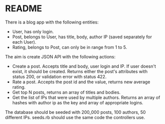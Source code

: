 # README

There is a blog app with the following entities:

* User, has only login.
* Post, belongs to User, has title, body, author IP (saved separately for each User).
* Rating, belongs to Post, can only be in range from 1 to 5.

The aim is create JSON API with the following actions:

* Create a post. Accepts title and body, user login and IP. If user doesn't exist, it should be created. Returns either the post's attributes with status 200, or validation error with status 422.
* Rate a post. Accepts the post id and the value, returns new average rating.
* Get top N posts, returns an array of titles and bodies.
* Get the list of IPs that were used by multiple authors. Returns an array of hashes with author ip as the key and array of appropriate logins.

The database should be seeded with 200_000 posts, 100 authors, 50 different IPs. seeds.rb should use the same code the controllers use.